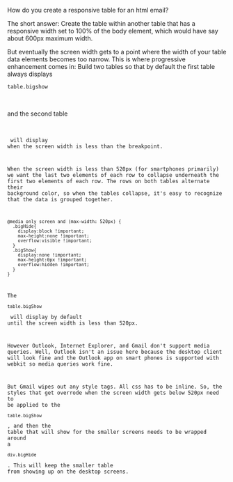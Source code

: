 How do you create a responsive table for an html email?

The short answer: Create the table within another table that has a responsive width set to 100% of the body element, which would have say about 600px maximum width.

But eventually the screen width gets to a point where the width of your table data elements becomes too narrow. This is where progressive enhancement comes in: Build two tables so that by default the first table always displays <pre><code><table>table.bigshow</table></code></pre> and the second table <pre><code><div class="bigHide"><table></table></div> will display when the screen width is less than the breakpoint.

When the screen width is less than 520px (for smartphones primarily) we want the last two elements of each row to collapse underneath the first two  elements of each row.  The rows on both tables alternate their background color, so when the tables collapse, it's easy to recognize that the data is grouped together.

    @media only screen and (max-width: 520px) {
      .bigHide{
        display:block !important;
        max-height:none !important;
        overflow:visible !important;
      }
      .bigShow{
        display:none !important;
        max-height:0px !important;
        overflow:hidden !important;
      }
    }

The <pre><code>table.bigShow</code></pre> will display by default until the screen width is less than 520px.

However Outlook, Internet Explorer, and Gmail don't support media queries.  Well, Outlook isn't an issue here because the desktop client will look fine and the Outlook app on smart phones is supported with webkit so media queries work fine.

But Gmail wipes out any style tags.  All css has to be inline.  So, the styles that get overrode when the screen width gets below 520px need to be applied to the <pre><code>table.bigShow</code></pre>, and then the table that will show for the smaller screens needs to be wrapped around a <pre><code>div.bigHide</code></pre>.  This will keep the smaller table from showing up on the desktop screens.
